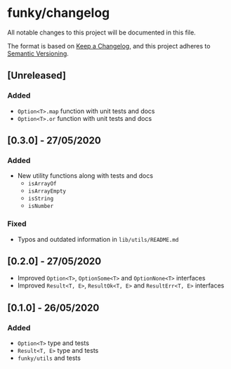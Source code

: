 # funky/changelog

All notable changes to this project will be documented in this file.

The format is based on [Keep a Changelog](https://keepachangelog.com/en/1.0.0/),
and this project adheres to [Semantic Versioning](https://semver.org/spec/v2.0.0.html).

## [Unreleased]

### Added

- `Option<T>.map` function with unit tests and docs
- `Option<T>.or` function with unit tests and docs

## [0.3.0] - 27/05/2020

### Added

- New utility functions along with tests and docs
  - `isArrayOf`
  - `isArrayEmpty`
  - `isString`
  - `isNumber`
  
### Fixed

- Typos and outdated information in `lib/utils/README.md`

## [0.2.0] - 27/05/2020

- Improved `Option<T>`, `OptionSome<T>` and `OptionNone<T>` interfaces
- Improved `Result<T, E>`, `ResultOk<T, E>` and `ResultErr<T, E>` interfaces

## [0.1.0] - 26/05/2020

### Added

- `Option<T>` type and tests
- `Result<T, E>` type and tests
- `funky/utils` and tests
